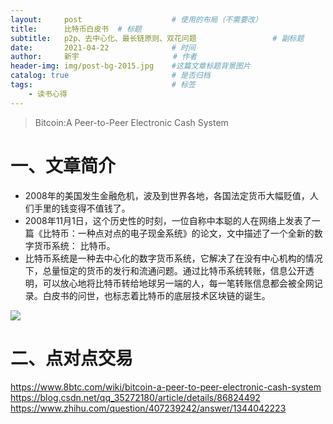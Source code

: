 ```yaml
---
layout:     post                    # 使用的布局（不需要改）
title:      比特币白皮书	# 标题 
subtitle:   p2p、去中心化、最长链原则、双花问题 				# 副标题
date:       2021-04-22              # 时间
author:     新宇                     # 作者
header-img: img/post-bg-2015.jpg    #这篇文章标题背景图片
catalog: true                       # 是否归档
tags:                               # 标签
    - 读书心得
---
```


> Bitcoin:A Peer-to-Peer Electronic Cash System

# 一、文章简介
- 2008年的美国发生金融危机，波及到世界各地，各国法定货币大幅贬值，人们手里的钱变得不值钱了。
- 2008年11月1日，这个历史性的时刻，一位自称中本聪的人在网络上发表了一篇《比特币：一种点对点的电子现金系统》的论文，文中描述了一个全新的数字货币系统： 比特币。
- 比特币系统是一种去中心化的数字货币系统，它解决了在没有中心机构的情况下，总量恒定的货币的发行和流通问题。通过比特币系统转账，信息公开透明，可以放心地将比特币转给地球另一端的人，每一笔转账信息都会被全网记录。白皮书的问世，也标志着比特币的底层技术区块链的诞生。

![](https://tva1.sinaimg.cn/large/008i3skNly1gprkdfrmxfj31b20r64qq.jpg)

# 二、点对点交易

https://www.8btc.com/wiki/bitcoin-a-peer-to-peer-electronic-cash-system
https://blog.csdn.net/qq_35272180/article/details/86824492
https://www.zhihu.com/question/407239242/answer/1344042223


